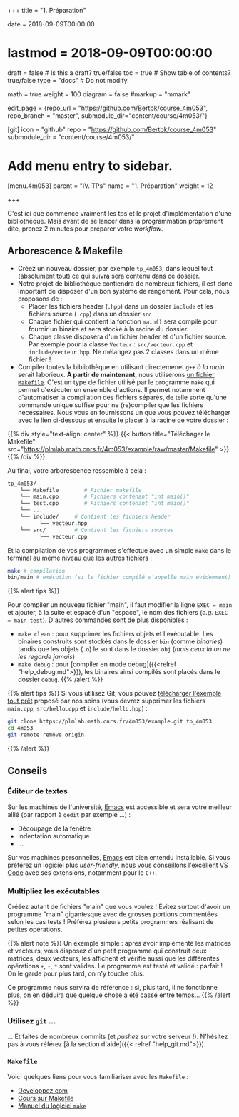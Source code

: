 +++
title = "1. Préparation"

date = 2018-09-09T00:00:00
# lastmod = 2018-09-09T00:00:00

draft = false  # Is this a draft? true/false
toc = true  # Show table of contents? true/false
type = "docs"  # Do not modify.

math = true
weight = 100
diagram = false
#markup = "mmark"

edit_page = {repo_url = "https://github.com/Bertbk/course_4m053", repo_branch = "master", submodule_dir="content/course/4m053/"}

[git]
  icon = "github"
  repo = "https://github.com/Bertbk/course_4m053"
  submodule_dir = "content/course/4m053/"

# Add menu entry to sidebar.
[menu.4m053]
  parent = "IV. TPs"
  name = "1. Préparation"
  weight = 12


+++

C'est ici que commence vraiment les tps et le projet d'implémentation d'une bibliothèque. Mais avant de se lancer dans la programmation proprement dite, prenez 2 minutes pour préparer votre *workflow*.

## Arborescence & Makefile

- Créez un nouveau dossier, par exemple `tp_4m053`, dans lequel tout (absolument tout) ce qui suivra sera contenu dans ce dossier. 
- Notre projet de bibliothèque contiendra de nombreux fichiers, il est donc important de disposer d'un bon système de rangement. Pour cela, nous proposons de :
  -  Placer les fichiers header (`.hpp`) dans un dossier `include` et les fichiers source (`.cpp`) dans un dossier `src`
  -  Chaque fichier qui contient la fonction `main()` sera compilé pour fournir un binaire et sera stocké à la racine du dossier.
  -  Chaque classe disposera d'un fichier header et d'un fichier source. Par exemple pour la classe `Vecteur` :  `src/vecteur.cpp` et `include/vecteur.hpp`. Ne mélangez pas 2 classes dans un même fichier !
- Compiler toutes la bibliothèque en utilisant directemenet `g++` *à la main* serait laborieux. **À partir de maintenant**, nous utiliserons [un fichier `Makefile`](https://en.wikipedia.org/wiki/Makefile). C'est un type de fichier utilisé par le programme `make` qui permet d'exécuter un ensemble d'actions. Il permet notamment d'automatiser la compilation des fichiers séparés, de telle sorte qu'une commande unique suffise pour ne (re)compiler que les fichiers nécessaires.  Nous vous en fournissons un que vous pouvez télécharger avec le lien ci-dessous et ensuite le placer à la racine de votre dossier :

{{% div style="text-align: center" %}}
{{< button title="Téléchager le Makefile" src="https://plmlab.math.cnrs.fr/4m053/example/raw/master/Makefile" >}}
{{% /div %}}


Au final, votre arborescence ressemble à cela :

```bash
tp_4m053/
    └── Makefile        # Fichier makefile
    └── main.cpp        # Fichiers contenant "int main()"
    └── test.cpp        # Fichiers contenant "int main()"
    └── ...             
    └── include/     # Contient les fichiers header
          └── vecteur.hpp
    └── src/         # Contient les fichiers sources
          └── vecteur.cpp
```

Et la compilation de vos programmes s'effectue avec un simple `make` dans le terminal au même niveau que les autres fichiers :

```bash
make # compilation
bin/main # exécution (si le fichier compilé s'appelle main évidemment)
```


{{% alert tips %}}

Pour compiler un nouveau fichier "main", il faut modifier la ligne `EXEC = main` et ajouter, à la suite et espacé d'un "espace", le nom des fichiers (*e.g.* `EXEC = main test`). D'autres commandes sont de plus disponibles :

- `make clean` : pour supprimer les fichiers objets et l'exécutable. Les binaires construits sont stockés dans le dossier `bin` (comme *binaries*) tandis que les objets (`.o`) le sont dans le dossier `obj` (*mais ceux là on ne les regarde jamais*)
- `make debug` : pour [compiler en mode debug]({{<relref "help_debug.md">}}), les binaires ainsi compilés sont placés dans le dossier `debug`.
{{% /alert %}}

{{% alert tips %}}
Si vous utilisez Git, vous pouvez [télécharger l'exemple tout prêt](https://plmlab.math.cnrs.fr/4m053/example) proposé par nos soins (vous devrez supprimer les fichiers `main.cpp`, `src/hello.cpp` et `include/hello.hpp`) :
```bash
git clone https://plmlab.math.cnrs.fr/4m053/example.git tp_4m053
cd 4m053
git remote remove origin
```
{{% /alert %}}


## Conseils

### Éditeur de textes

Sur les machines de l'université, [Emacs](https://www.gnu.org/software/emacs/) est accessible et sera votre meilleur allié (par rapport à `gedit` par exemple ...) :

- Découpage de la fenêtre
- Indentation automatique
- ...

Sur vos machines personnelles, [Emacs](https://www.gnu.org/software/emacs/) est bien entendu installable. Si vous préférez un logiciel plus *user-friendly*, nous vous conseillons l'excellent [VS Code](https://code.visualstudio.com/) avec ses extensions, notamment pour le `C++`.


### Multipliez les exécutables


Crééez autant de fichiers "main" que vous voulez ! Évitez surtout d'avoir un programme "main" gigantesque avec de grosses portions commentées selon les cas tests ! Préférez plusieurs petits programmes réalisant de petites opérations.

{{% alert note %}}
Un exemple simple : après avoir implémenté les matrices et vecteurs, vous disposez d'un petit programme qui construit deux matrices, deux vecteurs, les affichent et vérifie aussi que les différentes opérations `+`, `-`, `*` sont valides. Le programme est testé et validé : parfait ! On le garde pour plus tard, on n'y touche plus. 

Ce programme nous servira de référence : si, plus tard, il ne fonctionne plus, on en déduira que quelque chose a été cassé entre temps...
{{% /alert %}}

### Utilisez `git` ...

... Et faites de nombreux commits (et *pushez* sur votre serveur !). N'hésitez pas à vous référez [à la section d'aide]({{< relref "help_git.md">}}).

### `Makefile`

Voici quelques liens pour vous familiariser avec les `Makefile` :

- [Developpez.com](http://gl.developpez.com/tutoriel/outil/makefile/)
- [Cours sur Makefile](http://www.cs.colby.edu/maxwell/courses/tutorials/maketutor/)
- [Manuel du logiciel `make`](https://www.gnu.org/software/make/manual/)